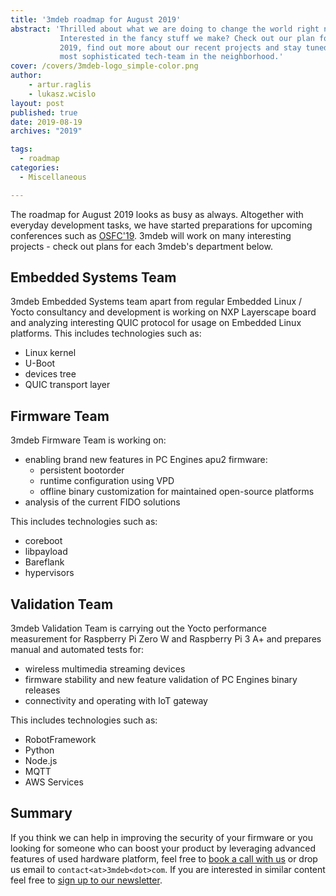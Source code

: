 ```yaml
---
title: '3mdeb roadmap for August 2019'
abstract: 'Thrilled about what we are doing to change the world right now?
           Interested in the fancy stuff we make? Check out our plan for August
           2019, find out more about our recent projects and stay tuned with the
           most sophisticated tech-team in the neighborhood.'
cover: /covers/3mdeb-logo_simple-color.png
author:
    - artur.raglis
    - lukasz.wcislo
layout: post
published: true
date: 2019-08-19
archives: "2019"

tags:
  - roadmap
categories:
  - Miscellaneous

---
```


The roadmap for August 2019 looks as busy as always. Altogether with everyday
development tasks, we have started preparations for upcoming conferences such as
[OSFC'19](https://osfc.io/). 3mdeb will work on many interesting projects -
check out plans for each 3mdeb's department below.

## Embedded Systems Team

3mdeb Embedded Systems team apart from regular Embedded Linux / Yocto
consultancy and development is working on NXP Layerscape board and analyzing
interesting QUIC protocol for usage on Embedded Linux platforms. This includes
technologies such as:

* Linux kernel
* U-Boot
* devices tree
* QUIC transport layer

## Firmware Team

3mdeb Firmware Team is working on:

* enabling brand new features in PC Engines apu2 firmware:
    * persistent bootorder
    * runtime configuration using VPD
    * offline binary customization for maintained open-source platforms
* analysis of the current FIDO solutions

This includes technologies such as:

* coreboot
* libpayload
* Bareflank
* hypervisors

## Validation Team

3mdeb Validation Team is carrying out the Yocto performance measurement for
Raspberry Pi Zero W and Raspberry Pi 3 A+ and prepares manual and automated
tests for:

* wireless multimedia streaming devices
* firmware stability and new feature validation of PC Engines binary releases
* connectivity and operating with IoT gateway

This includes technologies such as:

* RobotFramework
* Python
* Node.js
* MQTT
* AWS Services

## Summary

If you think we can help in improving the security of your firmware or you
looking for someone who can boost your product by leveraging advanced features
of used hardware platform, feel free to [book a call with us](https://calendly.com/3mdeb/consulting-remote-meeting)
or drop us email to `contact<at>3mdeb<dot>com`. If you are interested in similar
content feel free to [sign up to our newsletter](http://eepurl.com/doF8GX).
